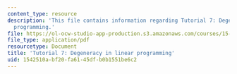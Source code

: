 ```yaml
---
content_type: resource
description: 'This file contains information regarding Tutorial 7: Degeneracy in linear
  programming.'
file: https://ol-ocw-studio-app-production.s3.amazonaws.com/courses/15-053-optimization-methods-in-management-science-spring-2013/1542510abf20fa6145dfb0b1551be6c2_MIT15_053S13_tut07.pdf
file_type: application/pdf
resourcetype: Document
title: 'Tutorial 7: Degeneracy in linear programming'
uid: 1542510a-bf20-fa61-45df-b0b1551be6c2
---
```

